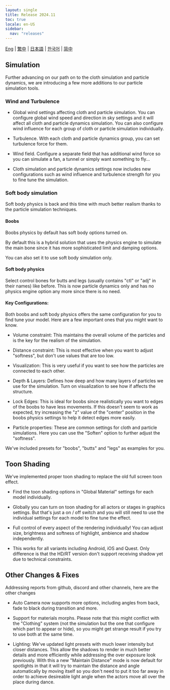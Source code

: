 ```yaml
---
layout: single
title: Release 2024.11
toc: true
locale: en-US
sidebar:
  nav: "releases"
---
```

[Eng](/dancexr/releases/2024.11) | [繁中](/tw/dancexr/releases/2024.11) | [日本語](/jp/dancexr/releases/2024.11) | [한국어](/kr/dancexr/releases/2024.11) | [简中](/zh/dancexr/releases/2024.11)

## Simulation

Further advancing on our path on to the cloth simulation and particle dynamics, we are introducing a few more additions to our particle simulation tools. 


### Wind and Turbulence


* Global wind settings affecting cloth and particle simulation. You can configure global wind speed and direction in sky settings and it will affect all cloth and particle dynamics simulation. You can also configure wind influence for each group of cloth or particle simulation individually.

* Turbulence. With each cloth and particle dynamics group, you can set turbulence force for them. 

* Wind field. Configure a separate field that has additional wind force so you can simulate a fan, a tunnel or simply want something to fly...

* Cloth simulation and particle dynamics settings now includes new configurations such as wind influence and turbulence strength for you to fine tune the simulation. 


### Soft body simulation

Soft body physics is back and this time with much better realism thanks to the particle simulation techniques. 

#### Boobs

Boobs physics by default has soft body options turned on. 

By default this is a hybrid solution that uses the physics engine to simulate the main bone since it has more sophisticated limit and damping options. 

You can also set it to use soft body simulation only. 


#### Soft body physics

Select control bones for butts and legs (usually contains "ctl" or "adj" in their names) like before. This is now particle dynamics only and has no physics engine option any more since there is no need. 


#### Key Configurations:

Both boobs and soft body physics offers the same configuration for you to find tune your model. Here are a few important ones that you might want to know.

* Volume constraint: This maintains the overall volume of the particles and is the key for the realism of the simulation.

* Distance constraint: This is most effective when you want to adjust "softness", but don't use values that are too low.

* Visualization: This is very useful if you want to see how the particles are connected to each other.

* Depth & Layers: Defines how deep and how many layers of particles we use for the simulation. Turn on visualization to see how if affects the structure.

* Lock Edges: This is ideal for boobs since realistically you want to edges of the boobs to have less movements. If this doesn't seem to work as expected, try increasing the "z" value of the "center" position in the boobs physics settings to help it detect edges more easily.

* Particle properties: These are common settings for cloth and particle simulations. Here you can use the "Soften" option to further adjust the "softness".

We've included presets for "boobs", "butts" and "legs" as examples for you.


## Toon Shading

We've implemented proper toon shading to replace the old full screen toon effect. 

* Find the toon shading options in "Global Material" settings for each model individually.

* Globally you can turn on toon shading for all actors or stages in graphics settings. But that's just a on / off switch and you will still need to use the individual settings for each model to fine tune the effect.

* Full control of every aspect of the rendering individually! You can adjust size, brightness and softness of highlight, ambience and shadow independently.

* This works for all variants including Android, iOS and Quest. Only difference is that the HD/RT version don't support receiving shadow yet due to technical constraints. 


## Other Changes & Fixes

Addressing reports from github, discord and other channels, here are the other changes

* Auto Camera now supports more options, including angles from back, fade to black during transition and more.

* Support for materials morphs. Please note that this might conflict with the "Clothing" system (not the simulation but the one that configure which part to appear or hide), so you might get strange result if you try to use both at the same time.

* Lighting: We've updated light presets with much lower intensity but closer distances. This allow the shadows to render in much better details and more efficiently while addressing the over exposure look previously. With this a new "Maintain Distance" mode is now default for spotlights in that it will try to maintain the distance and angle automatically by moving itself so you don't need to put it too far away in order to achieve desireable light angle when the actors move all over the place during dance.


